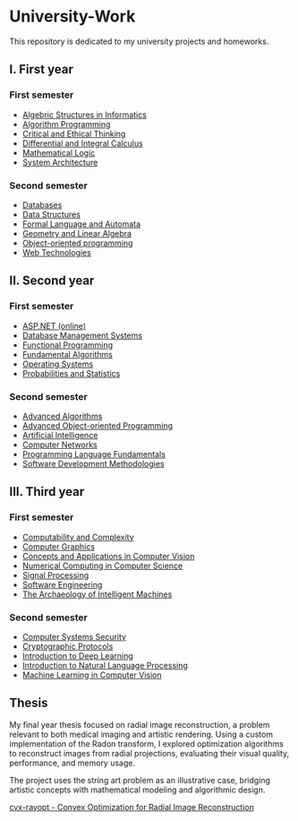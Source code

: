 # University-Work

This repository is dedicated to my university projects and homeworks.

## I. First year

### First semester
  - [Algebric Structures in Informatics](https://github.com/skpha13/University-Work/tree/main/First%20Year/First%20Semester/Algebric%20Structures%20in%20Computer%20Science)
  - [Algorithm Programming](https://github.com/skpha13/University-Work/tree/main/First%20Year/First%20Semester/Algoritm%20Programming)
  - [Critical and Ethical Thinking](https://github.com/skpha13/University-Work/tree/main/First%20Year/First%20Semester/Critical%20and%20Ethical%20Thinking)
  - [Differential and Integral Calculus](https://github.com/skpha13/University-Work/tree/main/First%20Year/First%20Semester/Differential%20and%20Integral%20Calculus)
  - [Mathematical Logic](https://github.com/skpha13/University-Work/tree/main/First%20Year/First%20Semester/Mathematical%20Logic)
  - [System Architecture](https://github.com/skpha13/University-Work/tree/main/First%20Year/First%20Semester/System%20Architecture)
### Second semester
  - [Databases](https://github.com/skpha13/University-Work/tree/main/First%20Year/Second%20Semester/Databases)
  - [Data Structures](https://github.com/skpha13/University-Work/tree/main/First%20Year/Second%20Semester/Data%20Structures)
  - [Formal Language and Automata](https://github.com/skpha13/University-Work/tree/main/First%20Year/Second%20Semester/Formal%20Language%20and%20Automata)
  - [Geometry and Linear Algebra](https://github.com/skpha13/University-Work/tree/main/First%20Year/Second%20Semester/Geometry%20and%20Linear%20Algebra)
  - [Object-oriented programming](https://github.com/skpha13/University-Work/tree/main/First%20Year/Second%20Semester/Object-oriented%20programming)
  - [Web Technologies](https://github.com/skpha13/University-Work/tree/main/First%20Year/Second%20Semester/Web%20Technologies)

## II. Second year

### First semester
  - [ASP.NET (online)](<https://github.com/skpha13/University-Work/tree/main/Second%20Year/First%20Semester/ASP.NET%20(online)>)
  - [Database Management Systems](https://github.com/skpha13/University-Work/tree/main/Second%20Year/First%20Semester/DBMS)
  - [Functional Programming](https://github.com/skpha13/University-Work/tree/main/Second%20Year/First%20Semester/Functional%20Programming)
  - [Fundamental Algorithms](https://github.com/skpha13/University-Work/tree/main/Second%20Year/First%20Semester/Fundamental%20Algorithms)
  - [Operating Systems](https://github.com/skpha13/University-Work/tree/main/Second%20Year/First%20Semester/Operating%20Systems)
  - [Probabilities and Statistics](https://github.com/skpha13/University-Work/tree/main/Second%20Year/First%20Semester/Probabilities%20and%20Statistics)
### Second semester
  - [Advanced Algorithms](https://github.com/skpha13/University-Work/tree/main/Second%20Year/Second%20Semester/Advanced%20Algorithms)
  - [Advanced Object-oriented Programming](https://github.com/skpha13/University-Work/tree/main/Second%20Year/Second%20Semester/Advanced%20Object-oriented%20Programming)
  - [Artificial Intelligence](https://github.com/skpha13/University-Work/tree/main/Second%20Year/Second%20Semester/Artificial%20Intelligence)
  - [Computer Networks](https://github.com/skpha13/University-Work/tree/main/Second%20Year/Second%20Semester/Computer%20Networks)
  - [Programming Language Fundamentals](https://github.com/skpha13/University-Work/tree/main/Second%20Year/Second%20Semester/Programming%20Language%20Fundamentals)
  - [Software Development Methodologies](https://github.com/skpha13/University-Work/tree/main/Second%20Year/Second%20Semester/Software%20Development%20Methodologies)

## III. Third year

### First semester
  - [Computability and Complexity](https://github.com/skpha13/University-Work/tree/main/Third%20Year/First%20Semester/Computability%20and%20Complexity)
  - [Computer Graphics](https://github.com/skpha13/University-Work/tree/main/Third%20Year/First%20Semester/Computer%20Graphics)
  - [Concepts and Applications in Computer Vision](https://github.com/skpha13/University-Work/tree/main/Third%20Year/First%20Semester/Concepts%20and%20Applications%20in%20Computer%20Vision)
  - [Numerical Computing in Computer Science](https://github.com/skpha13/University-Work/tree/main/Third%20Year/First%20Semester/Numerical%20Computing%20in%20Computer%20Science)
  - [Signal Processing](https://github.com/skpha13/University-Work/tree/main/Third%20Year/First%20Semester/Signal%20Processing)
  - [Software Engineering](https://github.com/skpha13/University-Work/tree/main/Third%20Year/First%20Semester/Software%20Engineering)
  - [The Archaeology of Intelligent Machines](https://github.com/skpha13/University-Work/tree/main/Third%20Year/First%20Semester/The%20Archaeology%20of%20Intelligent%20Machines)

### Second semester
  - [Computer Systems Security](https://github.com/skpha13/University-Work/tree/main/Third%20Year/Second%20Semester/Computer%20Systems%20Security)
  - [Cryptographic Protocols](https://github.com/skpha13/University-Work/tree/main/Third%20Year/Second%20Semester/Cryptographic%20Protocols)
  - [Introduction to Deep Learning](https://github.com/skpha13/University-Work/tree/main/Third%20Year/Second%20Semester/Introduction%20to%20Deep%20Learning)
  - [Introduction to Natural Language Processing](https://github.com/skpha13/University-Work/tree/main/Third%20Year/Second%20Semester/Introduction%20to%20Natural%20Language%20Processing#introduction-to-natural-language-processing)
  - [Machine Learning in Computer Vision](https://github.com/skpha13/University-Work/tree/main/Third%20Year/Second%20Semester/Machine%20Learning%20in%20Computer%20Vision)
 
## Thesis

My final year thesis focused on radial image reconstruction, a problem relevant to both medical imaging and artistic rendering. Using a custom implementation of the Radon transform, I explored optimization algorithms to reconstruct images from radial projections, evaluating their visual quality, performance, and memory usage.

The project uses the string art problem as an illustrative case, bridging artistic concepts with mathematical modeling and algorithmic design.

[cvx-rayopt - Convex Optimization for Radial Image Reconstruction](https://github.com/skpha13/cvx-rayopt)
